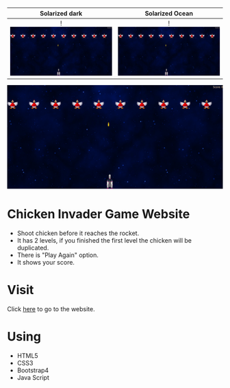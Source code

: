Solarized dark             |  Solarized Ocean
:-------------------------:|:-------------------------:
!<img  src = /images/chickenInvader.png>  |  !<img  src = /images/chickenInvader.png>

<p align="center">
<img  src = /images/chickenInvader.png>
</p>

# Chicken Invader Game Website
- Shoot chicken before it reaches the rocket.
- It has 2 levels, if you finished the first level the chicken will be duplicated.
- There is "Play Again" option.
- It shows your score.
# Visit
Click [here](https://isalma.github.io/Chicken-Invaders-Game-Website/) to go to the website.
# Using
- HTML5
- CSS3
- Bootstrap4
- Java Script


